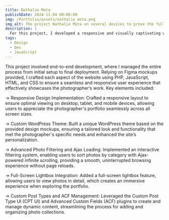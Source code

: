 ```yaml
---
title: Nathalie Mota
publishDate: 2024-11-04 00:00:00
img: /Portfolio/assets/nathalie_mota.png
img_alt: The project Nathalie Mota on several devices to prove the full potential of a responsive design.
description: |
  For this project, I developed a responsive and visually captivating website for Nathalie Mota, a freelance photographer, focusing on showcasing her work through an intuitive and interactive user experience.
tags:
  - Design
  - Dev
  - JavaScript
---
```


This project involved end-to-end development, where I managed the entire process from initial setup to final deployment. Relying on Figma mockups provided, I crafted each aspect of the website using PHP, JavaScript, HTML, and CSS to ensure a seamless and responsive user experience that effectively showcases the photographer’s work. Key elements included:

→ Responsive Design Implementation: Crafted a responsive layout to ensure optimal viewing on desktop, tablet, and mobile devices, allowing users to appreciate the photographer's portfolio seamlessly across all screen sizes.

→ Custom WordPress Theme: Built a unique WordPress theme based on the provided design mockups, ensuring a tailored look and functionality that met the photographer's specific needs and enhanced the site’s personalization.

→ Advanced Photo Filtering and Ajax Loading: Implemented an interactive filtering system, enabling users to sort photos by category with Ajax-powered infinite scrolling, providing a smooth, uninterrupted browsing experience without page reloads.

→ Full-Screen Lightbox Integration: Added a full-screen lightbox feature, allowing users to view photos in detail, which creates an immersive experience when exploring the portfolio.

→ Custom Post Types and ACF Management: Leveraged the Custom Post Type UI (CPT UI) and Advanced Custom Fields (ACF) plugins to create and manage dynamic content, streamlining the process for adding and organizing photo collections.
